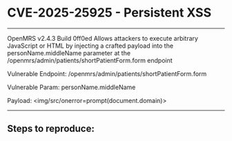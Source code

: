 # CVE-2025-25925 - Persistent XSS

---

OpenMRS v2.4.3 Build 0ff0ed Allows attackers to execute arbitrary JavaScript or HTML by injecting a crafted payload into the personName.middleName parameter at the /openmrs/admin/patients/shortPatientForm.form endpoint

Vulnerable Endpoint: /openmrs/admin/patients/shortPatientForm.form

Vulnerable Param: personName.middleName

Payload: <img/src/onerror=prompt(document.domain)>

---

## Steps to reproduce:

